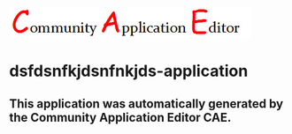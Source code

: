 ![CAE](https://github.com/CAE-Community-Application-Editor/application-24/blob/master/img/logo.png)  

dsfdsnfkjdsnfnkjds-application
===================


This application was automatically generated by the Community Application Editor CAE.  
---------------
